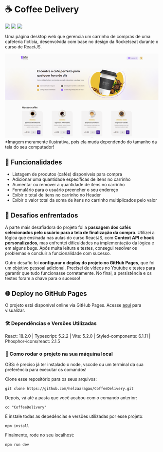 # ☕ Coffee Delivery

<div>
  <img src="https://img.shields.io/badge/React-20232A?style=for-the-badge&logo=react&logoColor=61DAFB"/>
  <img src="https://img.shields.io/badge/TypeScript-007ACC?style=for-the-badge&logo=typescript&logoColor=white"/>
  <img src="https://img.shields.io/badge/styled--components-DB7093?style=for-the-badge&logo=styled-components&logoColor=white"/>
</div>

Uma página desktop web que gerencia um carrinho de compras de uma cafeteria fictícia, desenvolvida com base no design da Rocketseat durante o curso de ReactJS.

<img src="./src/assets/fotoProjeto.png"/>*Imagem meramente ilustrativa, pois ela muda dependendo do tamanho da tela do seu computador!
 

## 🚀 Funcionalidades

- Listagem de produtos (cafés) disponíveis para compra
- Adicionar uma quantidade específicas de itens no carrinho
- Aumentar ou remover a quantidade de itens no carrinho
- Formulário para o usuário preencher o seu endereço
- Exibir o total de itens no carrinho no Header
- Exibir o valor total da soma de itens no carrinho multiplicados pelo valor

## 📌 Desafios enfrentados 

A parte mais desafiadora do projeto foi a **passagem dos cafés selecionados pelo usuário para a tela de finalização da compra**. Utilizei a lógica que ensinada nas aulas do curso ReactJS, com **Context API e hook personalizados**, mas enfrentei dificuldades na implementação da lógica e em alguns bugs. Após muita leitura e testes, consegui resolver os problemas e concluir a funcionalidade com sucesso.

Outro desafio foi **configurar o deploy do projeto no GitHub Pages**, que foi um objetivo pessoal adicional. Precisei de vídeos no Youtube e testes para garantir que tudo funcionasse corretamente. No final, a persistência e os testes foram a chave para o sucesso!

## 🌐 Deploy no GitHub Pages

O projeto está disponível online via GitHub Pages. Acesse <a href="https://helzaaragao.github.io/CoffeeDelivery/">aqui</a> para visualizar.


### 🛠️ Dependências e Versões Utilizadas

React: 18.2.0 | Typescript: 5.2.2 | Vite: 5.2.0 | Styled-components: 6.1.11 | Phosphor-icons/react: 2.1.5




### 📂 Como rodar o projeto na sua máquina local

OBS: é preciso já ter instalado o node, vscode ou um terminal da sua preferência para executar os comandos!

Clone esse repositório para os seus arquivos:
```
git clone https://github.com/helzaaragao/CoffeeDelivery.git
```

Depois, vá até a pasta que você acabou com o comando anterior:

```
cd "CoffeeDelivery"
```
E instale todas as depedências e versões utilizadas por esse projeto:

```
npm install
```
Finalmente, rode no seu localhost:
```
npm run dev
```
